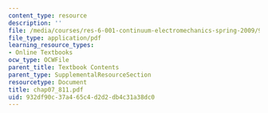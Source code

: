 ```yaml
---
content_type: resource
description: ''
file: /media/courses/res-6-001-continuum-electromechanics-spring-2009/932df90c37a465c4d2d2db4c31a38dc0_chap07_811.pdf
file_type: application/pdf
learning_resource_types:
- Online Textbooks
ocw_type: OCWFile
parent_title: Textbook Contents
parent_type: SupplementalResourceSection
resourcetype: Document
title: chap07_811.pdf
uid: 932df90c-37a4-65c4-d2d2-db4c31a38dc0
---
```

